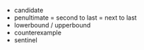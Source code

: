 - candidate
- penultimate = second to last = next to last
- lowerbound / upperbound
- counterexample
- sentinel
